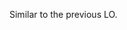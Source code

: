 <panel type="info" header="`W3.6a` Can explain the need for commenting minimally but sufficiently :star::star::star:" expanded no-close>
  <include src="../../book/codeQuality/commentMinimally/introduction/unit-inElsewhere-asFlat.md" boilerplate />
</panel>

<!-- ==================================================================================================== -->

<panel type="info" header="`W3.6b` Can follow basic guidelines for writing code comments :star::star::star:" expanded no-close>
  <include src="../../book/codeQuality/commentMinimally/basic/unit-inElsewhere-asFlat.md" boilerplate />
  <panel header="{{glyphicon_folder_close}} Evidence" expanded>

<include src="outcome-readability.md#common-evidence" />

  </panel>
</panel>

<!-- ==================================================================================================== -->

<panel type="info" header="`W3.6c` Can follow intermediate guidelines for writing code comments :star::star::star:" expanded no-close>
  <include src="../../book/codeQuality/commentMinimally/intermediate/unit-inElsewhere-asFlat.md" boilerplate />
  <panel header="{{glyphicon_folder_close}} Evidence" expanded>

Similar to the previous LO.

  </panel>
</panel>
